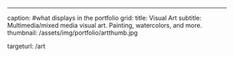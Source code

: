 ---
caption: #what displays in the portfolio grid:
  title: Visual Art
  subtitle: Multimedia/mixed media visual art. Painting, watercolors, and more.
  thumbnail: /assets/img/portfolio/artthumb.jpg
  
targeturl: /art